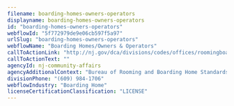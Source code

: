 ```yaml
---
filename: boarding-homes-owners-operators
displayname: boarding-homes-owners-operators
id: "boarding-homes-owners-operators"
webflowId: "5f772979de9e06cb597f5a97"
urlSlug: "boarding-homes-owners-operators"
webflowName: "Boarding Homes/Owners & Operators"
callToActionLink: "http://nj.gov/dca/divisions/codes/offices/roomingboarding.html"
callToActionText: ""
agencyId: nj-community-affairs
agencyAdditionalContext: "Bureau of Rooming and Boarding Home Standards - Licensing:"
divisionPhone: "(609) 984-1706"
webflowIndustry: "Boarding Home"
licenseCertificationClassification: "LICENSE"
---
```

